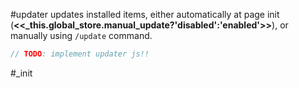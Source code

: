 #updater updates installed items, either automatically at page init (**<<_this.global_store.manual_update?'disabled':'enabled'>>**), or manually using `/update` command.

```js:js_removed:updater.js
// TODO: implement updater js!!

```

#_init